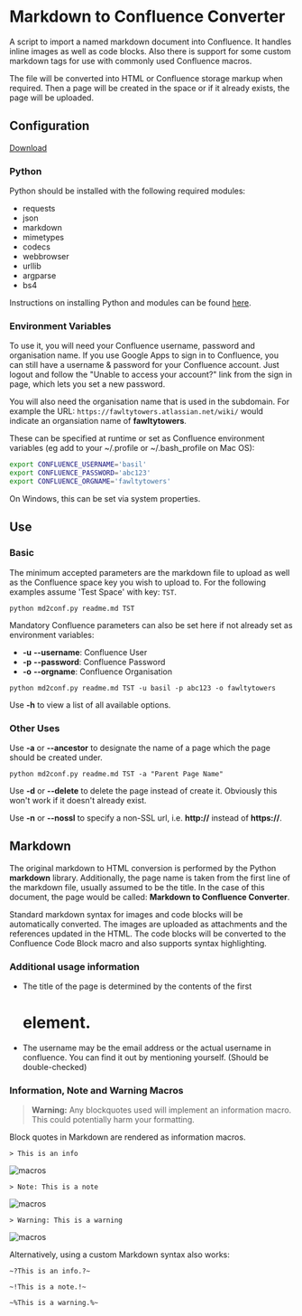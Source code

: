 Markdown to Confluence Converter
===

A script to import a named markdown document into Confluence. It handles inline images as well as code blocks. Also there is support for some custom markdown tags for use with commonly used Confluence macros.

The file will be converted into HTML or Confluence storage markup when required. Then a page will be created in the space or if it already exists, the page will be uploaded.

## Configuration

[Download](https://github.com/rittmanmead/md_to_conf)

### Python
Python should be installed with the following required modules:

* requests
* json
* markdown
* mimetypes
* codecs
* webbrowser
* urllib
* argparse
* bs4

Instructions on installing Python and modules can be found [here](https://rittmanmead.atlassian.net/wiki/display/TECH/Python).

### Environment Variables

To use it, you will need your Confluence username, password and organisation name. If you use Google Apps to sign in to Confluence, you can still have a username & password for your Confluence account. Just logout and follow the "Unable to access your account?" link from the sign in page, which lets you set a new password.

You will also need the organisation name that is used in the subdomain. For example the URL: `https://fawltytowers.atlassian.net/wiki/` would indicate an organsiation name of **fawltytowers**.

These can be specified at runtime or set as Confluence environment variables (eg add to your ~/.profile or ~/.bash_profile on Mac OS): 

``` bash
export CONFLUENCE_USERNAME='basil'
export CONFLUENCE_PASSWORD='abc123'
export CONFLUENCE_ORGNAME='fawltytowers'
```

On Windows, this can be set via system properties.

## Use

### Basic

The minimum accepted parameters are the markdown file to upload as well as the Confluence space key you wish to upload to. For the following examples assume 'Test Space' with key: `TST`.

```
python md2conf.py readme.md TST
```
Mandatory Confluence parameters can also be set here if not already set as environment variables:

* **-u** **--username**: Confluence User
* **-p** **--password**: Confluence Password
* **-o** **--orgname**:	 Confluence Organisation

```
python md2conf.py readme.md TST -u basil -p abc123 -o fawltytowers
```
Use **-h** to view a list of all available options.

### Other Uses

Use **-a** or **--ancestor** to designate the name of a page which the page should be created under.

```
python md2conf.py readme.md TST -a "Parent Page Name"
```

Use **-d** or **--delete** to delete the page instead of create it. Obviously this won't work if it doesn't already exist.

Use **-n** or **--nossl** to specify a non-SSL url, i.e. **http://** instead of **https://**.

## Markdown

The original markdown to HTML conversion is performed by the Python **markdown** library. Additionally, the page name is taken from the first line of  the markdown file, usually assumed to be the title. In the case of this document, the page would be called: **Markdown to Confluence Converter**.

Standard markdown syntax for images and code blocks will be automatically converted. The images are uploaded as attachments and the references updated in the HTML. The code blocks will be converted to the Confluence Code Block macro and also supports syntax highlighting.

### Additional usage information

* The title of the page is determined by the contents of the first <h1> element.
* The username may be the email address or the actual username in confluence. You can find it out by mentioning yourself. (Should be double-checked)

### Information, Note and Warning Macros

> **Warning:** Any blockquotes used will implement an information macro. This could potentially harm your formatting.

Block quotes in Markdown are rendered as information macros. 

	> This is an info

![macros](images/infoMacro.png)

	> Note: This is a note

![macros](images/noteMacro.png)

	> Warning: This is a warning
	
![macros](images/warningMacro.png)


Alternatively, using a custom Markdown syntax also works:

```
~?This is an info.?~

~!This is a note.!~

~%This is a warning.%~
```
